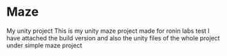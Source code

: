 # Maze
My unity project
This is my unity maze project made for ronin labs test 
I have attached the build version and also the unity files of the whole project under simple maze project
